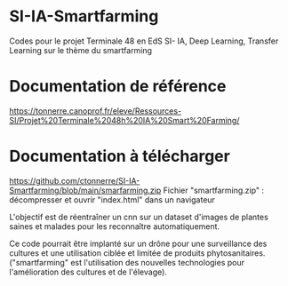 # SI-IA-Smartfarming
Codes pour le projet Terminale 48 en EdS SI- IA, Deep Learning, Transfer Learning sur le thème du smartfarming

# Documentation de référence
https://tonnerre.canoprof.fr/eleve/Ressources-SI/Projet%20Terminale%2048h%20IA%20Smart%20Farming/

# Documentation à télécharger 
https://github.com/ctonnerre/SI-IA-Smartfarming/blob/main/smarfarming.zip
Fichier "smartfarming.zip" : décompresser et ouvrir "index.html" dans un navigateur

L'objectif est de réentraîner un cnn sur un dataset d'images de plantes saines et malades pour les reconnaître automatiquement.

Ce code pourrait être implanté sur un drône pour une surveillance des cultures et une utilisation ciblée et limitée de produits phytosanitaires.
("smartfarming" est l'utilisation des nouvelles technologies pour l'amélioration des cultures et de l'élevage). 
